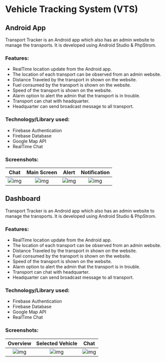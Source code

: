 # Vehicle Tracking System (VTS)

## Android App
Transport Tracker is an Android app which also has an admin website to manage the transports. It is developed using Android Studio & PhpStrom.

### Features:
*	RealTime location update from the Android app.
*	The location of each transport can be observed from an admin website.
*	Distance Traveled by the transport in shown on the website.
*	Fuel consumed by the transport is shown on the website.
*	Speed of the transport is shown on the website.
*	Alarm option to alert the admin that the transport is in trouble.
*	Transport can chat with headquarter.
*	Headquarter can send broadcast message to all transport.

### Technology/Library used:
*	Firebase Authentication
*	Firebase Database
*	Google Map API
*	RealTime Chat

### Screenshots:
Chat              |      Main Screen                |        Alert              |        Notification 
:-------------------------:|:-------------------------:|:-------------------------:|:-------------------------:
![img](https://image.ibb.co/gobTYy/Screenshot_2018_05_12_21_56_55_656_me_fahimabrar_transporttracker.png) | ![img](https://image.ibb.co/eek0fd/Screenshot_2018_05_12_21_56_44_823_me_fahimabrar_transporttracker.png) | ![img](https://image.ibb.co/nfJWmJ/Screenshot_2018_05_12_21_56_39_764_me_fahimabrar_transporttracker.png) | ![img](https://image.ibb.co/cTX2ty/Screenshot_2018_05_12_21_57_34_756_com_android_updater.png) 

## Dashboard
Transport Tracker is an Android app which also has an admin website to manage the transports. It is developed using Android Studio & PhpStrom.

### Features:
*	RealTime location update from the Android app.
*	The location of each transport can be observed from an admin website.
*	Distance Traveled by the transport in shown on the website.
*	Fuel consumed by the transport is shown on the website.
*	Speed of the transport is shown on the website.
*	Alarm option to alert the admin that the transport is in trouble.
*	Transport can chat with headquarter.
*	Headquarter can send broadcast message to all transport.

### Technology/Library used:
*	Firebase Authentication
*	Firebase Database
*	Google Map API
*	RealTime Chat

### Screenshots:
Overview              |      Selected Vehicle                |        Chat 
:-------------------------:|:-------------------------:|:-------------------------:
![img](https://image.ibb.co/b7vHbJ/s1.jpg) | ![img](https://image.ibb.co/j305Vd/s2.jpg) | ![img](https://image.ibb.co/ngFTiy/s3.jpg) 